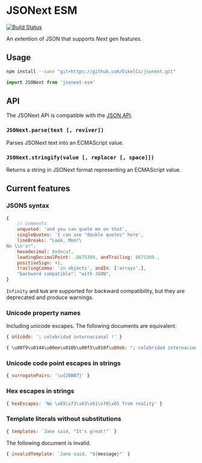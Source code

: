 # JSONext ESM

[![Build Status](https://travis-ci.org/jordanbtucker/jsonext.svg?branch=master)](https://travis-ci.org/jordanbtucker/jsonext)

An *ext*ention of JSON that supports *Next* gen features.

## Usage

```bash
npm install --save "git+https://github.com/EskelCz/jsonext.git"
```

```js
import JSONext from 'jsonext-esm'
```

## API

The JSONext API is compatible with the [JSON API].

### `JSONext.parse(text [, reviver])`

Parses JSONext text into an ECMAScript value.

### `JSONext.stringify(value [, replacer [, space]])`

Returns a string in JSONext format representing an ECMAScript value.

## Current features

### JSON5 syntax

```js
{
    // comments
    unquoted: 'and you can quote me on that',
    singleQuotes: 'I can use "double quotes" here',
    lineBreaks: "Look, Mom!\
No \\n's!",
    hexadecimal: 0xdecaf,
    leadingDecimalPoint: .8675309, andTrailing: 8675309.,
    positiveSign: +1,
    trailingComma: 'in objects', andIn: ['arrays',],
    "backward compatible": "with JSON",
}
```

`Infinity` and `NaN` are supported for backward compatibility, but they are
deprecated and produce warnings.

### Unicode property names

Including unicode escapes. The following documents are equivalent.

```js
{ ùńîċõďë: '¡ celebridad internacional !' }
```

```js
{ \u00f9\u0144\u00ee\u010b\u00f5\u010f\u00eb: "¡ celebridad internacional !" }
```

### Unicode code point escapes in strings

```js
{ surrogatePairs: '\u{20BB7}' }
```

### Hex escapes in strings

```js
{ hexEscapes: 'No \x65\x73\x63\x61\x70\x65 from reality' }
```

### Template literals without substitutions

```js
{ templates: `Jane said, "It's great!"` }
```

The following document is invalid.

```js
{ invalidTemplate: `Jane said, "${message}"` }
```

[JSON API]: https://developer.mozilla.org/docs/Web/JavaScript/Reference/Global_Objects/JSON#Methods
[1]: https://medium.com/@kentcdodds/why-i-don-t-commit-generated-files-to-master-a4d76382564#.vd308mxkn
